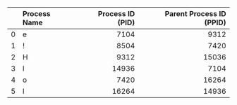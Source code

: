 |    | Process Name   |   Process ID (PID) |   Parent Process ID (PPID) |
|---:|:---------------|-------------------:|---------------------------:|
|  0 | e              |               7104 |                       9312 |
|  1 | !              |               8504 |                       7420 |
|  2 | H              |               9312 |                      15036 |
|  3 | l              |              14936 |                       7104 |
|  4 | o              |               7420 |                      16264 |
|  5 | l              |              16264 |                      14936 |
